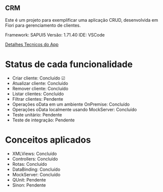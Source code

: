 ## CRM

Este é um projeto para exemplificar uma aplicação CRUD, desenvolvida em Fiori para gerenciamento de clientes.

Framework: SAPUI5
Versão: 1.71.40
IDE: VSCode

[Detalhes Tecnicos do App](app.md)

# Status de cada funcionalidade
- Criar cliente: Concluído &#x2611;
- Atualizar cliente: Concluído
- Remover cliente: Concluído
- Listar clientes: Concluído
- Filtrar clientes: Pendente
- Operações oData em um ambiente OnPremise: Concluído
- Operações oData localmente usando MockServer: Concluído
- Teste unitário: Pendente
- Teste de integração: Pendente

# Conceitos aplicados
- XMLViews: Concluído
- Controllers: Concluído
- Rotas: Concluído
- DataBinding: Concluído
- MockServer: Concluído
- QUnit: Pendente
- Sinon: Pendente